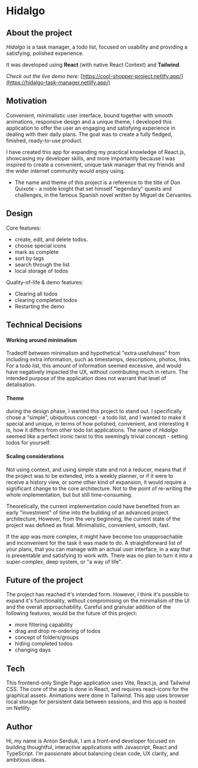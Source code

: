 # Hidalgo

## About the project
_Hidalgo_ is a task manager, a todo list, focused on usability and providing a satisfying, polished experience.

It was developed using **React** (with native React Context) and **Tailwind**. 

*Check out the live demo here:* [https://cool-shopper-project.netlify.app/](https://hidalgo-task-manager.netlify.app/)


## Motivation
Convenient, minimalistic user interface, bound together with smooth animations, responsive design and a unique theme, I developed this application to offer the user an engaging and satisfying experience in dealing with their daily plans. The goal was to create a fully fledged, finished, ready-to-use product.

I have created this app for expanding my practical knowledge of React.js, showcasing my developer skills, and more importantly because I was inspired to create a convenient, unique task manager that my friends and the wider internet community would enjoy using.

- The name and theme of this project is a reference to the title of Don Quixote - a noble knight that set himself "legendary" quests and challenges, in the famous Spanish novel written by Miguel de Cervantes.
  
## Design 
Core features:
- create, edit, and delete todos.
- choose special icons
- mark as complete
- sort by tags
- search through the list
- local storage of todos

Quality-of-life & demo features:
- Clearing all todos
- clearing completed todos 
- Restarting the demo

## Technical Decisions
#### Working around minimalism
Tradeoff between minimalism and hypothetical "extra usefulness" from including extra information, such as timestamps, descriptions, photos, links. For a todo list, this amount of information seemed excessive, and would have negatively impacted the UX, without contributing much in return. The intended purpose of the application does not warrant that level of detalisation. 

#### Theme 
during the design phase, I wanted this project to stand out. I specifically chose a "simple", ubiquitous concept - a todo list, and I wanted to make it special and unique, in terms of how polished, convenient, and interesting it is, how it differs from other todo list applications.
The name of _Hidalgo_ seemed like a perfect ironic twist to this seemingly trivial concept - setting todos for yourself. 

#### Scaling considerations 
Not using context, and using simple state and not a reducer, means that if the project was to be extended, into a weekly planner, or if it were to receive a history view, or some other kind of expansion, it would require a significant change to the core architecture. Not to the point of re-writing the whole implementation, but but still time-consuming. 

Theoretically, the current implementation could have benefited from an early "investment" of time into the building of an advanced project architecture, However, from the very beginning, the current state of the project was defined as final. Minimalistic, convenient, smooth, fast.

If the app was more complex, it might have become too unapproachable and inconvenient for the task it was made to do. A straightforward list of your plans, that you can manage with an actual user interface, in a way that is presentable and satisfying to work with. There was no plan to turn it into a super-complex, deep system, or "a way of life". 

## Future of the project 
The project has reached it's intended form. However, I think it's possible to expand it's functionality, without compromising on the minimalism of the UI and the overall approachability. Careful and granular addition of the following features, would be the future of this project:
- more filtering capability
- drag and drop re-ordering of todos
- concept of folders/groups
- hiding completed todos
- changing days
  
## Tech
This frontend-only Single Page application uses Vite, React.js, and Tailwind CSS.
The core of the app is done in React, and requires react-icons for the graphical assets. Animations were done in Tailwind.
This app uses browser local storage for persistent data between sessions, and this app is hosted on Netlify.

## Author
Hi, my name is Anton Serdiuk, I am a front-end developer focused on building thoughtful, interactive applications with Javascript, React and TypeScript. I'm passionate about balancing clean code, UX clarity, and ambitious ideas.

